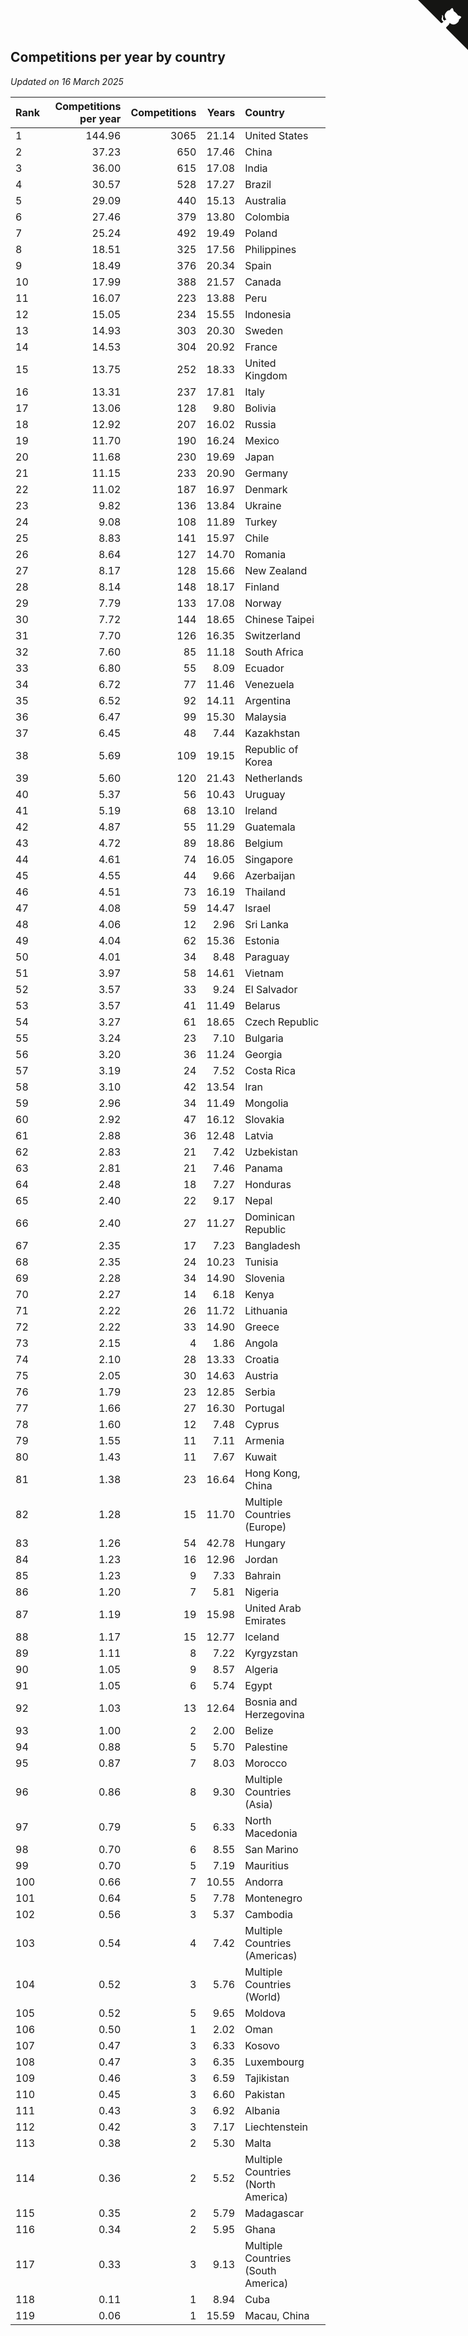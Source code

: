 ## Competitions per year by country

*Updated on 16 March 2025*

| Rank | Competitions per year | Competitions | Years | Country |
| :--- | ---: | ---: | ---: | :--- |
| 1 | 144.96 | 3065 | 21.14 | United States |
| 2 | 37.23 | 650 | 17.46 | China |
| 3 | 36.00 | 615 | 17.08 | India |
| 4 | 30.57 | 528 | 17.27 | Brazil |
| 5 | 29.09 | 440 | 15.13 | Australia |
| 6 | 27.46 | 379 | 13.80 | Colombia |
| 7 | 25.24 | 492 | 19.49 | Poland |
| 8 | 18.51 | 325 | 17.56 | Philippines |
| 9 | 18.49 | 376 | 20.34 | Spain |
| 10 | 17.99 | 388 | 21.57 | Canada |
| 11 | 16.07 | 223 | 13.88 | Peru |
| 12 | 15.05 | 234 | 15.55 | Indonesia |
| 13 | 14.93 | 303 | 20.30 | Sweden |
| 14 | 14.53 | 304 | 20.92 | France |
| 15 | 13.75 | 252 | 18.33 | United Kingdom |
| 16 | 13.31 | 237 | 17.81 | Italy |
| 17 | 13.06 | 128 | 9.80 | Bolivia |
| 18 | 12.92 | 207 | 16.02 | Russia |
| 19 | 11.70 | 190 | 16.24 | Mexico |
| 20 | 11.68 | 230 | 19.69 | Japan |
| 21 | 11.15 | 233 | 20.90 | Germany |
| 22 | 11.02 | 187 | 16.97 | Denmark |
| 23 | 9.82 | 136 | 13.84 | Ukraine |
| 24 | 9.08 | 108 | 11.89 | Turkey |
| 25 | 8.83 | 141 | 15.97 | Chile |
| 26 | 8.64 | 127 | 14.70 | Romania |
| 27 | 8.17 | 128 | 15.66 | New Zealand |
| 28 | 8.14 | 148 | 18.17 | Finland |
| 29 | 7.79 | 133 | 17.08 | Norway |
| 30 | 7.72 | 144 | 18.65 | Chinese Taipei |
| 31 | 7.70 | 126 | 16.35 | Switzerland |
| 32 | 7.60 | 85 | 11.18 | South Africa |
| 33 | 6.80 | 55 | 8.09 | Ecuador |
| 34 | 6.72 | 77 | 11.46 | Venezuela |
| 35 | 6.52 | 92 | 14.11 | Argentina |
| 36 | 6.47 | 99 | 15.30 | Malaysia |
| 37 | 6.45 | 48 | 7.44 | Kazakhstan |
| 38 | 5.69 | 109 | 19.15 | Republic of Korea |
| 39 | 5.60 | 120 | 21.43 | Netherlands |
| 40 | 5.37 | 56 | 10.43 | Uruguay |
| 41 | 5.19 | 68 | 13.10 | Ireland |
| 42 | 4.87 | 55 | 11.29 | Guatemala |
| 43 | 4.72 | 89 | 18.86 | Belgium |
| 44 | 4.61 | 74 | 16.05 | Singapore |
| 45 | 4.55 | 44 | 9.66 | Azerbaijan |
| 46 | 4.51 | 73 | 16.19 | Thailand |
| 47 | 4.08 | 59 | 14.47 | Israel |
| 48 | 4.06 | 12 | 2.96 | Sri Lanka |
| 49 | 4.04 | 62 | 15.36 | Estonia |
| 50 | 4.01 | 34 | 8.48 | Paraguay |
| 51 | 3.97 | 58 | 14.61 | Vietnam |
| 52 | 3.57 | 33 | 9.24 | El Salvador |
| 53 | 3.57 | 41 | 11.49 | Belarus |
| 54 | 3.27 | 61 | 18.65 | Czech Republic |
| 55 | 3.24 | 23 | 7.10 | Bulgaria |
| 56 | 3.20 | 36 | 11.24 | Georgia |
| 57 | 3.19 | 24 | 7.52 | Costa Rica |
| 58 | 3.10 | 42 | 13.54 | Iran |
| 59 | 2.96 | 34 | 11.49 | Mongolia |
| 60 | 2.92 | 47 | 16.12 | Slovakia |
| 61 | 2.88 | 36 | 12.48 | Latvia |
| 62 | 2.83 | 21 | 7.42 | Uzbekistan |
| 63 | 2.81 | 21 | 7.46 | Panama |
| 64 | 2.48 | 18 | 7.27 | Honduras |
| 65 | 2.40 | 22 | 9.17 | Nepal |
| 66 | 2.40 | 27 | 11.27 | Dominican Republic |
| 67 | 2.35 | 17 | 7.23 | Bangladesh |
| 68 | 2.35 | 24 | 10.23 | Tunisia |
| 69 | 2.28 | 34 | 14.90 | Slovenia |
| 70 | 2.27 | 14 | 6.18 | Kenya |
| 71 | 2.22 | 26 | 11.72 | Lithuania |
| 72 | 2.22 | 33 | 14.90 | Greece |
| 73 | 2.15 | 4 | 1.86 | Angola |
| 74 | 2.10 | 28 | 13.33 | Croatia |
| 75 | 2.05 | 30 | 14.63 | Austria |
| 76 | 1.79 | 23 | 12.85 | Serbia |
| 77 | 1.66 | 27 | 16.30 | Portugal |
| 78 | 1.60 | 12 | 7.48 | Cyprus |
| 79 | 1.55 | 11 | 7.11 | Armenia |
| 80 | 1.43 | 11 | 7.67 | Kuwait |
| 81 | 1.38 | 23 | 16.64 | Hong Kong, China |
| 82 | 1.28 | 15 | 11.70 | Multiple Countries (Europe) |
| 83 | 1.26 | 54 | 42.78 | Hungary |
| 84 | 1.23 | 16 | 12.96 | Jordan |
| 85 | 1.23 | 9 | 7.33 | Bahrain |
| 86 | 1.20 | 7 | 5.81 | Nigeria |
| 87 | 1.19 | 19 | 15.98 | United Arab Emirates |
| 88 | 1.17 | 15 | 12.77 | Iceland |
| 89 | 1.11 | 8 | 7.22 | Kyrgyzstan |
| 90 | 1.05 | 9 | 8.57 | Algeria |
| 91 | 1.05 | 6 | 5.74 | Egypt |
| 92 | 1.03 | 13 | 12.64 | Bosnia and Herzegovina |
| 93 | 1.00 | 2 | 2.00 | Belize |
| 94 | 0.88 | 5 | 5.70 | Palestine |
| 95 | 0.87 | 7 | 8.03 | Morocco |
| 96 | 0.86 | 8 | 9.30 | Multiple Countries (Asia) |
| 97 | 0.79 | 5 | 6.33 | North Macedonia |
| 98 | 0.70 | 6 | 8.55 | San Marino |
| 99 | 0.70 | 5 | 7.19 | Mauritius |
| 100 | 0.66 | 7 | 10.55 | Andorra |
| 101 | 0.64 | 5 | 7.78 | Montenegro |
| 102 | 0.56 | 3 | 5.37 | Cambodia |
| 103 | 0.54 | 4 | 7.42 | Multiple Countries (Americas) |
| 104 | 0.52 | 3 | 5.76 | Multiple Countries (World) |
| 105 | 0.52 | 5 | 9.65 | Moldova |
| 106 | 0.50 | 1 | 2.02 | Oman |
| 107 | 0.47 | 3 | 6.33 | Kosovo |
| 108 | 0.47 | 3 | 6.35 | Luxembourg |
| 109 | 0.46 | 3 | 6.59 | Tajikistan |
| 110 | 0.45 | 3 | 6.60 | Pakistan |
| 111 | 0.43 | 3 | 6.92 | Albania |
| 112 | 0.42 | 3 | 7.17 | Liechtenstein |
| 113 | 0.38 | 2 | 5.30 | Malta |
| 114 | 0.36 | 2 | 5.52 | Multiple Countries (North America) |
| 115 | 0.35 | 2 | 5.79 | Madagascar |
| 116 | 0.34 | 2 | 5.95 | Ghana |
| 117 | 0.33 | 3 | 9.13 | Multiple Countries (South America) |
| 118 | 0.11 | 1 | 8.94 | Cuba |
| 119 | 0.06 | 1 | 15.59 | Macau, China |


<a href="https://github.com/JustinTimeCuber/wca_statistics" class="github-corner" aria-label="View source on Github"><svg width="80" height="80" viewBox="0 0 250 250" style="fill:#151513; color:#fff; position: absolute; top: 0; border: 0; right: 0;" aria-hidden="true"><path d="M0,0 L115,115 L130,115 L142,142 L250,250 L250,0 Z"></path><path d="M128.3,109.0 C113.8,99.7 119.0,89.6 119.0,89.6 C122.0,82.7 120.5,78.6 120.5,78.6 C119.2,72.0 123.4,76.3 123.4,76.3 C127.3,80.9 125.5,87.3 125.5,87.3 C122.9,97.6 130.6,101.9 134.4,103.2" fill="currentColor" style="transform-origin: 130px 106px;" class="octo-arm"></path><path d="M115.0,115.0 C114.9,115.1 118.7,116.5 119.8,115.4 L133.7,101.6 C136.9,99.2 139.9,98.4 142.2,98.6 C133.8,88.0 127.5,74.4 143.8,58.0 C148.5,53.4 154.0,51.2 159.7,51.0 C160.3,49.4 163.2,43.6 171.4,40.1 C171.4,40.1 176.1,42.5 178.8,56.2 C183.1,58.6 187.2,61.8 190.9,65.4 C194.5,69.0 197.7,73.2 200.1,77.6 C213.8,80.2 216.3,84.9 216.3,84.9 C212.7,93.1 206.9,96.0 205.4,96.6 C205.1,102.4 203.0,107.8 198.3,112.5 C181.9,128.9 168.3,122.5 157.7,114.1 C157.9,116.9 156.7,120.9 152.7,124.9 L141.0,136.5 C139.8,137.7 141.6,141.9 141.8,141.8 Z" fill="currentColor" class="octo-body"></path></svg></a><style>.github-corner:hover .octo-arm{animation:octocat-wave 560ms ease-in-out}@keyframes octocat-wave{0%,100%{transform:rotate(0)}20%,60%{transform:rotate(-25deg)}40%,80%{transform:rotate(10deg)}}@media (max-width:500px){.github-corner:hover .octo-arm{animation:none}.github-corner .octo-arm{animation:octocat-wave 560ms ease-in-out}}</style>
